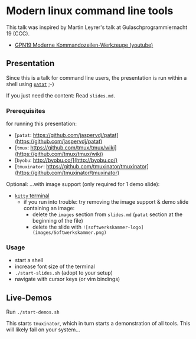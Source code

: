# Modern linux command line tools

This talk was inspired by Martin Leyrer's talk at Gulaschprogrammiernacht 19 (CCC).

- [GPN19 Moderne Kommandozeilen-Werkzeuge (youtube)](https://www.youtube.com/watch?v=8d8-PpcLc24&t=12s)

## Presentation

Since this is a talk for command line users,
the presentation is run within a shell using
[`patat`](https://github.com/jaspervdj/patat) ;-)

If you just need the content: Read `slides.md`.

### Prerequisites

for running this presentation:

- [`patat`: https://github.com/jaspervdj/patat](https://github.com/jaspervdj/patat)
- [`tmux`: https://github.com/tmux/tmux/wiki](https://github.com/tmux/tmux/wiki)
- [`byobu`: http://byobu.co/](http://byobu.co/)
- [`tmuxinator`: https://github.com/tmuxinator/tmuxinator](https://github.com/tmuxinator/tmuxinator)

Optional: ...with image support (only required for 1 demo slide):

- [`kitty` terminal](https://sw.kovidgoyal.net/kitty/#)
  - if you run into trouble: try removing the image support & demo slide containing an image:
    - delete the `images` section from `slides.md` (`patat` section at the beginning of the file)
    - delete the slide with `![softwerkskammer-logo](images/Softwerkskammer.png)`

### Usage

- start a shell
- increase font size of the terminal
- `./start-slides.sh` (adopt to your setup)
- navigate with cursor keys (or vim bindings)

## Live-Demos

Run `./start-demos.sh`

This starts `tmuxinator`, which in turn starts a demonstration of all tools.
This will likely fail on your system...
